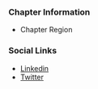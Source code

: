 ### Chapter Information
* Chapter Region

### Social Links
* [Linkedin](https://www.linkedin.com/company/owaspislamabad)
* [Twitter](https://twitter.com/owaspislamabad)
